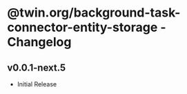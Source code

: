 # @twin.org/background-task-connector-entity-storage - Changelog

## v0.0.1-next.5

- Initial Release
